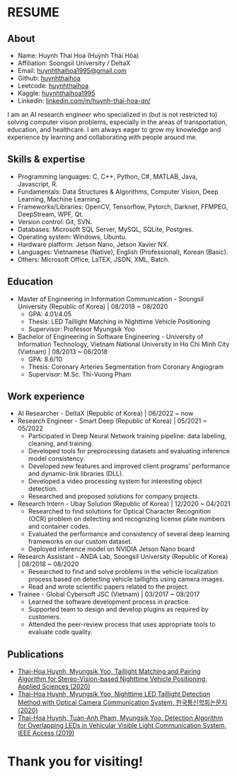 # RESUME

## About 

- Name: Huynh Thai Hoa (Huỳnh Thái Hòa)
- Affiliation: Soongsil University / DeltaX
- Email: huynhthaihoa1995@gmail.com
- Github: [huynhthaihoa](www.github.com/huynhthaihoa)
- Leetcode: [huynhthaihoa](www.leetcode.com/huynhthaihoa)
- Kaggle: [huynhthaihoa1995](www.kaggle.com/huynhthaihoa1995)
- Linkedin: [linkedin.com/in/huynh-thai-hoa-qn/](www.linkedin.com/in/huynh-thai-hoa-qn/)

I am an AI research engineer who specialized in (but is not restricted to) solving computer vision problems, especially in the areas of transportation, education, and healthcare. I am always eager to grow my knowledge and experience by learning and collaborating with people around me.

## Skills & expertise

- Programming languages: C, C++, Python, C#, MATLAB, Java, Javascript, R.
- Fundamentals: Data Structures & Algorithms, Computer Vision, Deep Learning, Machine Learning.
- Frameworks/Libraries: OpenCV, Tensorflow, Pytorch, Darknet, FFMPEG, DeepStream, WPF, Qt.
- Version control: Git, SVN.
- Databases: Microsoft SQL Server, MySQL, SQLite, Postgres.
- Operating system: Windows, Ubuntu.
- Hardware platform: Jetson Nano, Jetson Xavier NX.
- Languages: Vietnamese (Native), English (Professional), Korean (Basic).
- Others: Microsoft Office, LaTEX, JSON, XML, Batch.

## Education
- Master of Engineering in Information Communication - Soongsil University (Republic of Korea) | 08/2018 ~ 08/2020
  - GPA: 4.01/4.05
  - Thesis: LED Taillight Matching in Nighttime Vehicle Positioning
  - Supervisor: Professor Myungsik Yoo
- Bachelor of Engineering in Software Engineering - University of Information Technology, Vietnam National University in Ho Chi Minh City (Vietnam) | 08/2013 ~ 06/2018
  - GPA: 8.6/10
  - Thesis: Coronary Arteries Segmentation from Coronary Angiogram
  - Supervisor: M.Sc. Thi-Vuong Pham

## Work experience
- AI Researcher - DeltaX (Republic of Korea) | 06/2022 ~ now
- Research Engineer - Smart Deep (Republic of Korea) | 05/2021 ~ 05/2022
  - Participated in Deep Neural Network training pipeline: data labeling, cleaning, and training.
  - Developed tools for preprocessing datasets and evaluating inference model consistency.
  - Developed new features and improved client programs’ performance and dynamic-link
libraries (DLL).
  - Developed a video processing system for interesting object detection.
  - Researched and proposed solutions for company projects.
- Research Intern - Ubay Solution (Republic of Korea) | 12/2020 ~ 04/2021
  - Researched to find solutions for Optical Character Recognition (OCR) problem on detecting
and recognizing license plate numbers and container codes.
  - Evaluated the performance and consistency of several deep learning frameworks on our
custom dataset.
  - Deployed inference model on NVIDIA Jetson Nano board
- Research Assistant  - ANDA Lab, Soongsil University (Republic of Korea) | 08/2018 ~ 08/2020
  - Researched to find and solve problems in the vehicle localization process based on detecting vehicle taillights using camera images.
  - Read and wrote scientific papers related to the project.
- Trainee - Global Cybersoft JSC (Vietnam) | 03/2017 ~ 08/2017
  - Learned the software development process in practice.
  - Supported team to design and develop plugins as required by customers.
  - Attended the peer-review process that uses appropriate tools to evaluate code quality.
 
 ## Publications
- [Thai-Hoa Huynh, Myungsik Yoo, Taillight Matching and Pairing Algorithm for Stereo-Vision-based Nighttime Vehicle Positioning, Applied Sciences (2020)](https://www.mdpi.com/2076-3417/10/19/6800)
- [Thai-Hoa Huynh, Myungsik Yoo, Nighttime LED Taillight Detection Method with Optical Camera Communication System, 한국통신학회논문지 (2020)](https://www.dbpia.co.kr/journal/articleDetail?nodeId=NODE10440000)
- [Thai-Hoa Huynh, Tuan-Anh Pham, Myungsik Yoo, Detection Algorithm for Overlapping LEDs in Vehicular Visible Light Communication System, IEEE Access (2019)](https://ieeexplore.ieee.org/document/8792184)

# Thank you for visiting!

